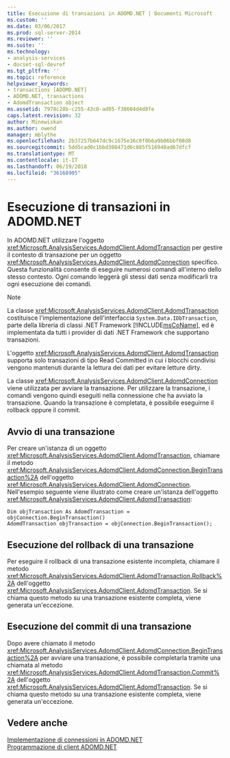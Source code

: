 ```yaml
---
title: Esecuzione di transazioni in ADOMD.NET | Documenti Microsoft
ms.custom: ''
ms.date: 03/06/2017
ms.prod: sql-server-2014
ms.reviewer: ''
ms.suite: ''
ms.technology:
- analysis-services
- docset-sql-devref
ms.tgt_pltfrm: ''
ms.topic: reference
helpviewer_keywords:
- transactions [ADOMD.NET]
- ADOMD.NET, transactions
- AdomdTransaction object
ms.assetid: 7978c28b-c255-43c0-ad05-f38604d4d8fe
caps.latest.revision: 32
author: Minewiskan
ms.author: owend
manager: mblythe
ms.openlocfilehash: 2b37257b647dc9c1675e36c0f0b6a9b06bbf08d8
ms.sourcegitcommit: 5dd5cad0c1bbd308471d6c885f516948ad67dfcf
ms.translationtype: MT
ms.contentlocale: it-IT
ms.lasthandoff: 06/19/2018
ms.locfileid: "36168905"
---
```

# <a name="performing-transactions-in-adomdnet"></a>Esecuzione di transazioni in ADOMD.NET
  In ADOMD.NET utilizzare l'oggetto <xref:Microsoft.AnalysisServices.AdomdClient.AdomdTransaction> per gestire il contesto di transazione per un oggetto <xref:Microsoft.AnalysisServices.AdomdClient.AdomdConnection> specifico. Questa funzionalità consente di eseguire numerosi comandi all'interno dello stesso contesto. Ogni comando leggerà gli stessi dati senza modificarli tra ogni esecuzione dei comandi.  
  
> [!NOTE]  
>  La classe <xref:Microsoft.AnalysisServices.AdomdClient.AdomdTransaction> costituisce l'implementazione dell'interfaccia `System.Data.IDbTransaction`, parte della libreria di classi .NET Framework [!INCLUDE[msCoName](../../includes/msconame-md.md)], ed è implementata da tutti i provider di dati .NET Framework che supportano transazioni.  
  
 L'oggetto <xref:Microsoft.AnalysisServices.AdomdClient.AdomdTransaction> supporta solo transazioni di tipo Read Committed in cui i blocchi condivisi vengono mantenuti durante la lettura dei dati per evitare letture dirty.  
  
 La classe <xref:Microsoft.AnalysisServices.AdomdClient.AdomdConnection> viene utilizzata per avviare la transazione. Per utilizzare la transazione, i comandi vengono quindi eseguiti nella connessione che ha avviato la transazione. Quando la transazione è completata, è possibile eseguirne il rollback oppure il commit.  
  
## <a name="starting-a-transaction"></a>Avvio di una transazione  
 Per creare un'istanza di un oggetto <xref:Microsoft.AnalysisServices.AdomdClient.AdomdTransaction>, chiamare il metodo <xref:Microsoft.AnalysisServices.AdomdClient.AdomdConnection.BeginTransaction%2A> dell'oggetto <xref:Microsoft.AnalysisServices.AdomdClient.AdomdConnection>. Nell'esempio seguente viene illustrato come creare un'istanza dell'oggetto <xref:Microsoft.AnalysisServices.AdomdClient.AdomdTransaction>:  
  
```  
Dim objTransaction As AdomdTransaction = objConnection.BeginTransaction()  
AdomdTransaction objTransaction = objConnection.BeginTransaction();  
```  
  
## <a name="rolling-back-a-transaction"></a>Esecuzione del rollback di una transazione  
 Per eseguire il rollback di una transazione esistente incompleta, chiamare il metodo <xref:Microsoft.AnalysisServices.AdomdClient.AdomdTransaction.Rollback%2A> dell'oggetto <xref:Microsoft.AnalysisServices.AdomdClient.AdomdTransaction>. Se si chiama questo metodo su una transazione esistente completa, viene generata un'eccezione.  
  
## <a name="committing-a-transaction"></a>Esecuzione del commit di una transazione  
 Dopo avere chiamato il metodo <xref:Microsoft.AnalysisServices.AdomdClient.AdomdConnection.BeginTransaction%2A> per avviare una transazione, è possibile completarla tramite una chiamata al metodo <xref:Microsoft.AnalysisServices.AdomdClient.AdomdTransaction.Commit%2A> dell'oggetto <xref:Microsoft.AnalysisServices.AdomdClient.AdomdTransaction>. Se si chiama questo metodo su una transazione esistente completa, viene generata un'eccezione.  
  
## <a name="see-also"></a>Vedere anche  
 [Implementazione di connessioni in ADOMD.NET](connections-in-adomd-net.md)   
 [Programmazione di client ADOMD.NET](adomd-net-client-programming.md)  
  
  
